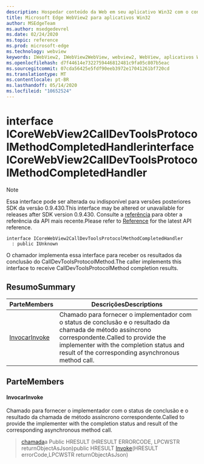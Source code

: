 ```yaml
---
description: Hospedar conteúdo da Web em seu aplicativo Win32 com o controle WebView2 do Microsoft Edge
title: Microsoft Edge WebView2 para aplicativos Win32
author: MSEdgeTeam
ms.author: msedgedevrel
ms.date: 02/24/2020
ms.topic: reference
ms.prod: microsoft-edge
ms.technology: webview
keywords: IWebView2, IWebView2WebView, webview2, WebView, aplicativos Win32, Win32, Edge, ICoreWebView2, ICoreWebView2Host, controle do navegador, HTML Edge
ms.openlocfilehash: d7f44614e7322759446812481c9fa05c807b5eac
ms.sourcegitcommit: 07cda56425e5fdf90eeb3972e17041261bf720cd
ms.translationtype: MT
ms.contentlocale: pt-BR
ms.lasthandoff: 05/14/2020
ms.locfileid: "10652524"
---
```

# <span data-ttu-id="c23b9-104">interface ICoreWebView2CallDevToolsProtocolMethodCompletedHandler</span><span class="sxs-lookup"><span data-stu-id="c23b9-104">interface ICoreWebView2CallDevToolsProtocolMethodCompletedHandler</span></span> 

> [!NOTE]
> <span data-ttu-id="c23b9-105">Essa interface pode ser alterada ou indisponível para versões posteriores SDK da versão 0.9.430.</span><span class="sxs-lookup"><span data-stu-id="c23b9-105">This interface may be altered or unavailable for releases after SDK version 0.9.430.</span></span> <span data-ttu-id="c23b9-106">Consulte a [referência](../../../webview2-api-reference.md) para obter a referência da API mais recente.</span><span class="sxs-lookup"><span data-stu-id="c23b9-106">Please refer to [Reference](../../../webview2-api-reference.md) for the latest API reference.</span></span>

```
interface ICoreWebView2CallDevToolsProtocolMethodCompletedHandler
  : public IUnknown
```

<span data-ttu-id="c23b9-107">O chamador implementa essa interface para receber os resultados da conclusão do CallDevToolsProtocolMethod.</span><span class="sxs-lookup"><span data-stu-id="c23b9-107">The caller implements this interface to receive CallDevToolsProtocolMethod completion results.</span></span>

## <span data-ttu-id="c23b9-108">Resumo</span><span class="sxs-lookup"><span data-stu-id="c23b9-108">Summary</span></span>

 <span data-ttu-id="c23b9-109">Parte</span><span class="sxs-lookup"><span data-stu-id="c23b9-109">Members</span></span>                        | <span data-ttu-id="c23b9-110">Descrições</span><span class="sxs-lookup"><span data-stu-id="c23b9-110">Descriptions</span></span>
--------------------------------|---------------------------------------------
[<span data-ttu-id="c23b9-111">Invocar</span><span class="sxs-lookup"><span data-stu-id="c23b9-111">Invoke</span></span>](#invoke) | <span data-ttu-id="c23b9-112">Chamado para fornecer o implementador com o status de conclusão e o resultado da chamada de método assíncrono correspondente.</span><span class="sxs-lookup"><span data-stu-id="c23b9-112">Called to provide the implementer with the completion status and result of the corresponding asynchronous method call.</span></span>

## <span data-ttu-id="c23b9-113">Parte</span><span class="sxs-lookup"><span data-stu-id="c23b9-113">Members</span></span>

#### <span data-ttu-id="c23b9-114">Invocar</span><span class="sxs-lookup"><span data-stu-id="c23b9-114">Invoke</span></span> 

<span data-ttu-id="c23b9-115">Chamado para fornecer o implementador com o status de conclusão e o resultado da chamada de método assíncrono correspondente.</span><span class="sxs-lookup"><span data-stu-id="c23b9-115">Called to provide the implementer with the completion status and result of the corresponding asynchronous method call.</span></span>

> <span data-ttu-id="c23b9-116">[chamada](#invoke)a Public HRESULT (HRESULT ERRORCODE, LPCWSTR returnObjectAsJson)</span><span class="sxs-lookup"><span data-stu-id="c23b9-116">public HRESULT [Invoke](#invoke)(HRESULT errorCode,LPCWSTR returnObjectAsJson)</span></span>

